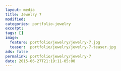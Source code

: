 ```yaml
---
layout: media
title: Jewelry 7
modified:
categories: portfolio-jewelry
excerpt:
tags: []
image:
  feature: portfolio/jewelry/jewelry-7.jpg
  teaser:  portfolio/jewelry/jewelry-7-teaser.jpg
ads: false
permalink: portfolio/jewelry/jewelry-7
date: 2015-06-27T21:19:11-05:00
---
```


